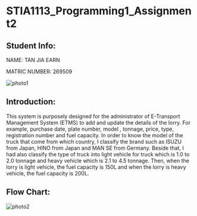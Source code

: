# STIA1113_Programming1_Assignment2

## Student Info:

  NAME: TAN JIA EARN

  MATRIC NUMBER: 269509

  ![photo1](https://github.com/jiaearn/STIA1113-Programming1-Assignment2/blob/main/earn.jpg)

## Introduction:

  This system is purposely designed for the administrator of E-Transport Management System (ETMS) to add and update the details of the lorry. For example, purchase date, plate number, model , tonnage, price, type, registration number and fuel capacity. In order to know the model of the truck that come from which country, I classify the brand such as ISUZU from Japan, HINO from Japan and MAN SE from Germany. Beside that, I had also classify the type of truck into light vehicle for truck which is 1.0 to 2.0 tonnage and heavy vehicle which is 2.1 to 4.5 tonnage. Then, when the lorry is light vehicle, the fuel capacity is 150L and when the lorry is heavy vehicle, the fuel capacity is 200L.

## Flow Chart:
![photo2](https://github.com/jiaearn/STIA1113-Programming1-Assignment2/blob/main/flow%20chart.png)
